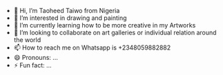 - 👋 Hi, I’m Taoheed Taiwo from Nigeria 
- 👀 I’m interested in drawing and painting
- 🌱 I’m currently learning how to be more creative in my Artworks 
- 💞️ I’m looking to collaborate on art galleries or individual relation around the world 
- 📫 How to reach me on Whatsapp is +2348059882882
- 😄 Pronouns: ...
- ⚡ Fun fact: ...

<!---
Taoheed2Taiwo/Taoheed2Taiwo is a ✨ special ✨ repository because its `README.md` (this file) appears on your GitHub profile.
You can click the Preview link to take a look at your changes.
--->
